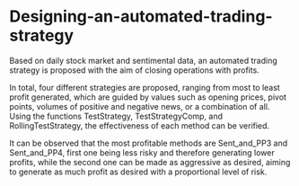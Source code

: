 # Designing-an-automated-trading-strategy
Based on daily stock market and sentimental data, an automated trading strategy is proposed with the aim of closing operations with profits.

In total, four different strategies are proposed, ranging from most to least profit generated, which are guided by values such as opening prices, pivot points, volumes of positive and negative news, or a combination of all. Using the functions TestStrategy, TestStrategyComp, and RollingTestStrategy, the effectiveness of each method can be verified. 

It can be observed that the most profitable methods are Sent_and_PP3 and Sent_and_PP4, first one being less risky and therefore generating lower profits, while the second one can be made as aggressive as desired, aiming to generate as much profit as desired with a proportional level of risk.
